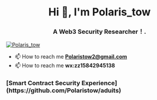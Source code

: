<h1 align="center">Hi 👋, I'm Polaris_tow </h1>

<h3 align="center">A Web3 Security Researcher！.</h3>

<p align="left"> <a href="https://twitter.com/Polaris_tow" target="blank"><img src="https://img.shields.io/twitter/follow/Polaris_tow?logo=twitter&style=for-the-badge" alt="Polaris_tow" /></a> </p>

- 📫 How to reach me **Polaristow2@gmail.com**
- 📫 How to reach me **wx:zz15842945138**

<h3 align="left"> [Smart Contract Security Experience](https://github.com/Polaristow/aduits) </h3>

<!--
**Polaristow/Polaristow** is a ✨ _special_ ✨ repository because its `README.md` (this file) appears on your GitHub profile.

Here are some ideas to get you started:

- 🔭 I’m currently working on ...
- 🌱 I’m currently learning ...
- 👯 I’m looking to collaborate on ...
- 🤔 I’m looking for help with ...
- 💬 Ask me about ...
- 📫 How to reach me: ...
- 😄 Pronouns: ...
- ⚡ Fun fact: ...
-->
